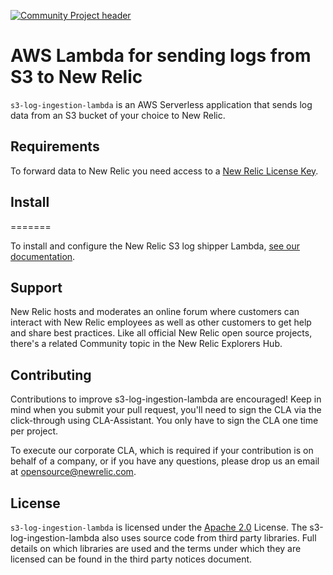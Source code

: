 [![Community Project header](https://github.com/newrelic/open-source-office/raw/master/examples/categories/images/Community_Project.png)](https://github.com/newrelic/open-source-office/blob/master/examples/categories/index.md#community-project)

# AWS Lambda for sending logs from S3 to New Relic

`s3-log-ingestion-lambda` is an AWS Serverless application that sends log data from an S3 bucket of your choice to New Relic.

## Requirements

To forward data to New Relic you need access to a [New Relic License Key](https://docs.newrelic.com/docs/accounts/install-new-relic/account-setup/license-key).

## Install
=======

To install and configure the New Relic S3 log shipper Lambda, [see our documentation](https://docs.newrelic.com/docs/logs/enable-new-relic-logs/1-enable-logs/aws-lambda-sending-logs-s3).

## Support

New Relic hosts and moderates an online forum where customers can interact with New Relic employees as well as other customers to get help and share best practices. Like all official New Relic open source projects, there's a related Community topic in the New Relic Explorers Hub.

## Contributing

Contributions to improve s3-log-ingestion-lambda are encouraged! Keep in mind when you submit your pull request, you'll need to sign the CLA via the click-through using CLA-Assistant. You only have to sign the CLA one time per project.

To execute our corporate CLA, which is required if your contribution is on behalf of a company, or if you have any questions, please drop us an email at opensource@newrelic.com.

## License
`s3-log-ingestion-lambda` is licensed under the [Apache 2.0](http://apache.org/licenses/LICENSE-2.0.txt) License. The s3-log-ingestion-lambda also uses source code from third party libraries. Full details on which libraries are used and the terms under which they are licensed can be found in the third party notices document.
